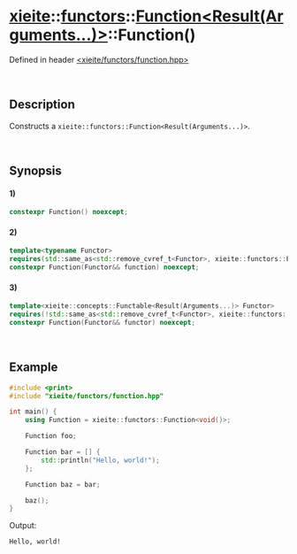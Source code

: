 # [xieite](../../../../../../xieite.md)\:\:[functors](../../../../../../functors.md)\:\:[Function<Result(Arguments...)>](../../../../function.md)\:\:Function\(\)
Defined in header [<xieite/functors/function.hpp>](../../../../../../../include/xieite/functors/function.hpp)

&nbsp;

## Description
Constructs a `xieite::functors::Function<Result(Arguments...)>`.

&nbsp;

## Synopsis
#### 1)
```cpp
constexpr Function() noexcept;
```
#### 2)
```cpp
template<typename Functor>
requires(std::same_as<std::remove_cvref_t<Functor>, xieite::functors::Function<Result(Arguments...)>>)
constexpr Function(Functor&& function) noexcept;
```
#### 3)
```cpp
template<xieite::concepts::Functable<Result(Arguments...)> Functor>
requires(!std::same_as<std::remove_cvref_t<Functor>, xieite::functors::Function<Result(Arguments...)>>)
constexpr Function(Functor&& functor) noexcept;
```

&nbsp;

## Example
```cpp
#include <print>
#include "xieite/functors/function.hpp"

int main() {
    using Function = xieite::functors::Function<void()>;

    Function foo;

    Function bar = [] {
        std::println("Hello, world!");
    };

    Function baz = bar;

    baz();
}
```
Output:
```
Hello, world!
```
